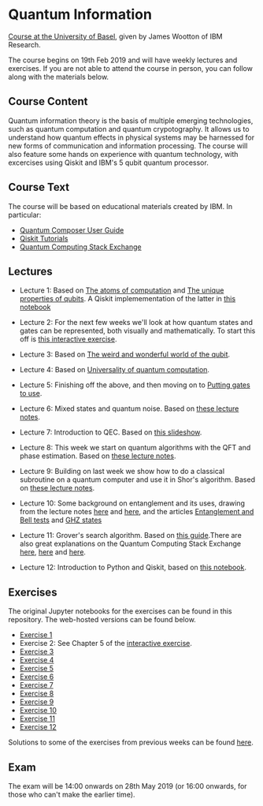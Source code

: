 # Quantum Information

[Course at the University of Basel](https://vorlesungsverzeichnis.unibas.ch/en/home?id=239410), given by James Wootton of IBM Research.

The course begins on 19th Feb 2019 and will have weekly lectures and exercises. If you are not able to attend the course in person, you can follow along with the materials below.

## Course Content

Quantum information theory is the basis of multiple emerging technologies, such as quantum computation and quantum crypotography. It allows us to understand how quantum effects in physical systems may be harnessed for new forms of communication and information processing. The course will also feature some hands on experience with quantum technology, with excercises using Qiskit and IBM's 5 qubit quantum processor.

## Course Text

The course will be based on educational materials created by IBM. In particular:

* [Quantum Composer User Guide](https://quantum-computing.ibm.com/support/guides/5Cae60C166C1694Be21Df8Ca?section=5cae613866c1694be21df8cc)
* [Qiskit Tutorials](https://github.com/Qiskit/qiskit-tutorials/blob/master/index.ipynb)
* [Quantum Computing Stack Exchange](https://quantumcomputing.stackexchange.com/)

## Lectures

* Lecture 1: Based on [The atoms of computation](https://learnqiskit.gitbook.io/composerguide/getting-started-with-the-composer/chapter-1-the-atoms-of-computation) and [The unique properties of qubits](https://learnqiskit.gitbook.io/composerguide/getting-started-with-the-composer/chapter-2-the-unique-properties-of-qubits). A Qiskit implemementation of the latter in [this notebook](Lecture1.ipynb)

* Lecture 2: For the next few weeks we'll look at how quantum states and gates can be represented, both visually and mathematically. To start this off is [this interactive exercise](https://mybinder.org/v2/gh/quantumjim/qiskit-tutorials/master?filepath=community%2Fgames%2FHello_Qiskit.ipynb).

* Lecture 3: Based on [The weird and wonderful world of the qubit](https://learnqiskit.gitbook.io/composerguide/the-weird-and-wonderful-world-of-the-qubit).

* Lecture 4: Based on [Universality of quantum computation](https://learnqiskit.gitbook.io/composerguide/universality-of-quantum-computation).

* Lecture 5: Finishing off the above, and then moving on to [Putting gates to use](https://learnqiskit.gitbook.io/composerguide/putting-gates-to-use).

* Lecture 6: Mixed states and quantum noise. Based on [these lecture notes](Lecture6_Quantum_Noise.pdf).

* Lecture 7: Introduction to QEC. Based on [this slideshow](Lecture7_QEC.pdf).

* Lecture 8: This week we start on quantum algorithms with the QFT and phase estimation. Based on [these lecture notes](Lecture8_Quantum_Algorithms.pdf).

* Lecture 9: Building on last week we show how to do a classical subroutine on a quantum computer and use it in Shor's algorithm. Based on [these lecture notes](Lecture9_MoreQuantum_Algorithms.pdf).

* Lecture 10: Some background on entanglement and its uses, drawing from the lecture notes [here](https://github.com/quantumjim/Quantum-information-course-Basel/blob/master/Lecture10_Quantum_Correlations_part_1.pdf) and [here](https://github.com/quantumjim/Quantum-information-course-Basel/blob/master/Lecture10_Quantum_Correlations_part_2.pdf), and the articles [Entanglement and Bell tests](https://learnqiskit.gitbook.io/composerguide/putting-gates-to-use/entanglement-and-bell-tests) and [GHZ states](https://learnqiskit.gitbook.io/composerguide/putting-gates-to-use/ghz-states)

* Lecture 11: Grover's search algorithm. Based on [this guide](https://quantum-computing.ibm.com/support/guides/5cb244d4bff8a7004cdfee42?page=5cc0d9fd86b50d00642353ca).There are also great explanations on the Quantum Computing Stack Exchange [here](https://quantumcomputing.stackexchange.com/questions/1385/is-there-a-laymans-explanation-for-why-grovers-algorithm-works/1386#1386), [here](https://quantumcomputing.stackexchange.com/questions/4397/why-does-grovers-search-invert-about-the-mean) and [here](https://quantumcomputing.stackexchange.com/questions/5293/grover-operator-as-a-rotation-matrix).

* Lecture 12: Introduction to Python and Qiskit, based on [this notebook](Lecture12_Qiskit.ipynb).

## Exercises

The original Jupyter notebooks for the exercises can be found in this repository. The web-hosted versions can be found below.

* [Exercise 1](https://colab.research.google.com/drive/15D2t0WBtMOEgrlHWrgJAeCVmjvPPmx-l)
* Exercise 2: See Chapter 5 of the [interactive exercise](https://mybinder.org/v2/gh/quantumjim/qiskit-tutorials/master?filepath=community%2Fgames%2FHello_Qiskit.ipynb).
* [Exercise 3](Exercise_3.pdf)
* [Exercise 4](https://colab.research.google.com/drive/1DK-wi3r3dwzfxLEAuVV7M_KUCrVGR1eK)
* [Exercise 5](https://colab.research.google.com/drive/1PCA2ewVXvUfws6I3fP73Ax3GlJDzGvzr)
* [Exercise 6](Exercise6.pdf)
* [Exercise 7](Exercise7.pdf)
* [Exercise 8](Exercise8.pdf)
* [Exercise 9](Exercise9.pdf)
* [Exercise 10](Exercise10.pdf)
* [Exercise 11](Exercise11.pdf)
* [Exercise 12](Exercise12.pdf)

Solutions to some of the exercises from previous weeks can be found [here](https://drive.google.com/open?id=1dwxMlhT8rHh3C7x6tf8t8_mI0xzS9BwU).

## Exam

The exam will be 14:00 onwards on 28th May 2019 (or 16:00 onwards, for those who can't make the earlier time).
